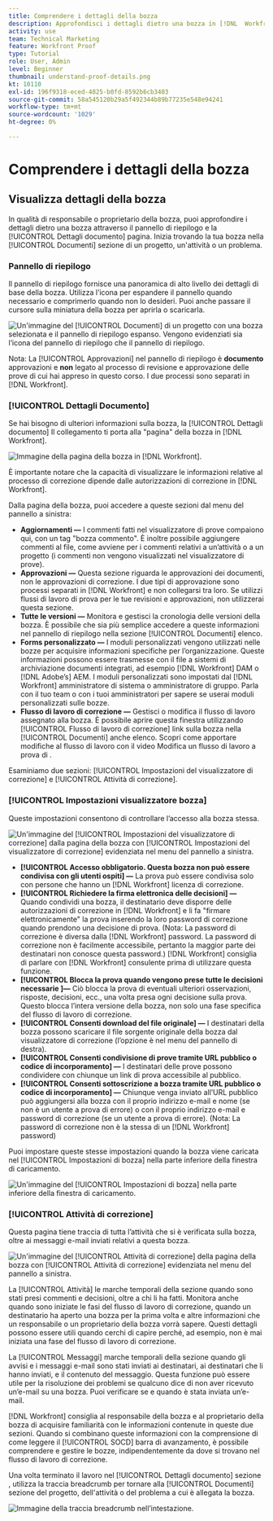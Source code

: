 ```yaml
---
title: Comprendere i dettagli della bozza
description: Approfondisci i dettagli dietro una bozza in [!DNL  Workfront] attraverso il pannello di riepilogo e [!UICONTROL Dettagli documento] pagina.
activity: use
team: Technical Marketing
feature: Workfront Proof
type: Tutorial
role: User, Admin
level: Beginner
thumbnail: understand-proof-details.png
kt: 10110
exl-id: 196f9318-eced-4825-b0fd-8592b6cb3403
source-git-commit: 58a545120b29a5f492344b89b77235e548e94241
workflow-type: tm+mt
source-wordcount: '1029'
ht-degree: 0%

---
```


# Comprendere i dettagli della bozza

## Visualizza dettagli della bozza

In qualità di responsabile o proprietario della bozza, puoi approfondire i dettagli dietro una bozza attraverso il pannello di riepilogo e la [!UICONTROL Dettagli documento] pagina. Inizia trovando la tua bozza nella [!UICONTROL Documenti] sezione di un progetto, un&#39;attività o un problema.

### Pannello di riepilogo

Il pannello di riepilogo fornisce una panoramica di alto livello dei dettagli di base della bozza. Utilizza l’icona per espandere il pannello quando necessario e comprimerlo quando non lo desideri. Puoi anche passare il cursore sulla miniatura della bozza per aprirla o scaricarla.

![Un&#39;immagine del [!UICONTROL Documenti] di un progetto con una bozza selezionata e il pannello di riepilogo espanso. Vengono evidenziati sia l’icona del pannello di riepilogo che il pannello di riepilogo.](assets/document-summary.png)

Nota: La [!UICONTROL Approvazioni] nel pannello di riepilogo è **documento** approvazioni e **non** legato al processo di revisione e approvazione delle prove di cui hai appreso in questo corso. I due processi sono separati in [!DNL Workfront].

### [!UICONTROL Dettagli Documento]

Se hai bisogno di ulteriori informazioni sulla bozza, la [!UICONTROL Dettagli documento] Il collegamento ti porta alla &quot;pagina&quot; della bozza in [!DNL Workfront].

![Immagine della pagina della bozza in [!DNL  Workfront].](assets/document-details.png)

È importante notare che la capacità di visualizzare le informazioni relative al processo di correzione dipende dalle autorizzazioni di correzione in [!DNL Workfront].

Dalla pagina della bozza, puoi accedere a queste sezioni dal menu del pannello a sinistra:

* **Aggiornamenti —** I commenti fatti nel visualizzatore di prove compaiono qui, con un tag &quot;bozza commento&quot;. È inoltre possibile aggiungere commenti al file, come avviene per i commenti relativi a un’attività o a un progetto (i commenti non vengono visualizzati nel visualizzatore di prove).
* **Approvazioni —** Questa sezione riguarda le approvazioni dei documenti, non le approvazioni di correzione. I due tipi di approvazione sono processi separati in [!DNL Workfront] e non collegarsi tra loro. Se utilizzi flussi di lavoro di prova per le tue revisioni e approvazioni, non utilizzerai questa sezione.
* **Tutte le versioni —** Monitora e gestisci la cronologia delle versioni della bozza. È possibile che sia più semplice accedere a queste informazioni nel pannello di riepilogo nella sezione [!UICONTROL Documenti] elenco.
* **Forms personalizzato —** I moduli personalizzati vengono utilizzati nelle bozze per acquisire informazioni specifiche per l’organizzazione. Queste informazioni possono essere trasmesse con il file a sistemi di archiviazione documenti integrati, ad esempio [!DNL Workfront] DAM o [!DNL Adobe’s] AEM. I moduli personalizzati sono impostati dal [!DNL Workfront] amministratore di sistema o amministratore di gruppo. Parla con il tuo team o con i tuoi amministratori per sapere se userai moduli personalizzati sulle bozze.
* **Flusso di lavoro di correzione —** Gestisci o modifica il flusso di lavoro assegnato alla bozza. È possibile aprire questa finestra utilizzando [!UICONTROL Flusso di lavoro di correzione] link sulla bozza nella [!UICONTROL Documenti] anche elenco. Scopri come apportare modifiche al flusso di lavoro con il video Modifica un flusso di lavoro a prova di .

Esaminiamo due sezioni: [!UICONTROL Impostazioni del visualizzatore di correzione] e [!UICONTROL Attività di correzione].

### [!UICONTROL Impostazioni visualizzatore bozza]

Queste impostazioni consentono di controllare l’accesso alla bozza stessa.

![Un&#39;immagine del [!UICONTROL Impostazioni del visualizzatore di correzione] dalla pagina della bozza con [!UICONTROL Impostazioni del visualizzatore di correzione] evidenziata nel menu del pannello a sinistra.](assets/proofing-settings-on-details-page.png)

* **[!UICONTROL Accesso obbligatorio. Questa bozza non può essere condivisa con gli utenti ospiti] —** La prova può essere condivisa solo con persone che hanno un [!DNL Workfront] licenza di correzione.
* **[!UICONTROL Richiedere la firma elettronica delle decisioni] —** Quando condividi una bozza, il destinatario deve disporre delle autorizzazioni di correzione in [!DNL Workfront] e li fa &quot;firmare elettronicamente&quot; la prova inserendo la loro password di correzione quando prendono una decisione di prova. (Nota: La password di correzione è diversa dalla [!DNL Workfront] password. La password di correzione non è facilmente accessibile, pertanto la maggior parte dei destinatari non conosce questa password.) [!DNL Workfront] consiglia di parlare con [!DNL Workfront] consulente prima di utilizzare questa funzione.
* **[!UICONTROL Blocca la prova quando vengono prese tutte le decisioni necessarie ]—** Ciò blocca la prova di eventuali ulteriori osservazioni, risposte, decisioni, ecc., una volta presa ogni decisione sulla prova. Questo blocca l’intera versione della bozza, non solo una fase specifica del flusso di lavoro di correzione.
* **[!UICONTROL Consenti download del file originale] —** I destinatari della bozza possono scaricare il file sorgente originale della bozza dal visualizzatore di correzione (l’opzione è nel menu del pannello di destra).
* **[!UICONTROL Consenti condivisione di prove tramite URL pubblico o codice di incorporamento] —** I destinatari delle prove possono condividere con chiunque un link di prova accessibile al pubblico.
* **[!UICONTROL Consenti sottoscrizione a bozza tramite URL pubblico o codice di incorporamento] —** Chiunque venga inviato all’URL pubblico può aggiungersi alla bozza con il proprio indirizzo e-mail e nome (se non è un utente a prova di errore) o con il proprio indirizzo e-mail e password di correzione (se un utente a prova di errore). (Nota: La password di correzione non è la stessa di un [!DNL Workfront] password)

Puoi impostare queste stesse impostazioni quando la bozza viene caricata nel [!UICONTROL Impostazioni di bozza] nella parte inferiore della finestra di caricamento.

![Un&#39;immagine del [!UICONTROL Impostazioni di bozza] nella parte inferiore della finestra di caricamento.](assets/proof-settings-on-upload-page.png)

### [!UICONTROL Attività di correzione]

Questa pagina tiene traccia di tutta l’attività che si è verificata sulla bozza, oltre ai messaggi e-mail inviati relativi a questa bozza.

![Un&#39;immagine del [!UICONTROL Attività di correzione] della pagina della bozza con [!UICONTROL Attività di correzione] evidenziata nel menu del pannello a sinistra.](assets/proofing-activity-in-details.png)

La [!UICONTROL Attività] le marche temporali della sezione quando sono stati presi commenti e decisioni, oltre a chi li ha fatti. Monitora anche quando sono iniziate le fasi del flusso di lavoro di correzione, quando un destinatario ha aperto una bozza per la prima volta e altre informazioni che un responsabile o un proprietario della bozza vorrà sapere. Questi dettagli possono essere utili quando cerchi di capire perché, ad esempio, non è mai iniziata una fase del flusso di lavoro di correzione.

La [!UICONTROL Messaggi] marche temporali della sezione quando gli avvisi e i messaggi e-mail sono stati inviati ai destinatari, ai destinatari che li hanno inviati, e il contenuto del messaggio. Questa funzione può essere utile per la risoluzione dei problemi se qualcuno dice di non aver ricevuto un’e-mail su una bozza. Puoi verificare se e quando è stata inviata un’e-mail.

[!DNL Workfront] consiglia al responsabile della bozza e al proprietario della bozza di acquisire familiarità con le informazioni contenute in queste due sezioni. Quando si combinano queste informazioni con la comprensione di come leggere il [!UICONTROL SOCD] barra di avanzamento, è possibile comprendere e gestire le bozze, indipendentemente da dove si trovano nel flusso di lavoro di correzione.

Una volta terminato il lavoro nel [!UICONTROL Dettagli documento] sezione , utilizza la traccia breadcrumb per tornare alla [!UICONTROL Documenti] sezione del progetto, dell&#39;attività o del problema a cui è allegata la bozza.

![Immagine della traccia breadcrumb nell’intestazione.](assets/proof-breadcrumb.png)

<!--
#### Learn more
* [!UICONTROL Document details] overview
* Add a custom form to a document
* Request document approvals
* Summary for documents overview
* View activity on a proof within [!DNL Workfront]
-->
